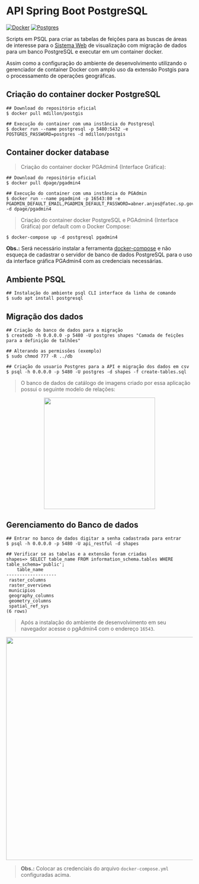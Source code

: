 # API Spring Boot PostgreSQL

[![Docker](https://img.shields.io/badge/docker-latest-green)](https://www.docker.com/)
[![Postgres](https://img.shields.io/badge/postgres-latest-green)](https://www.postgresql.org/)

Scripts em PSQL para criar as tabelas de feições para as buscas de áreas de interesse para o [Sistema Web](https://github.com/ProjetoIntegradorADSFatec/web-gis) de visualização com migração de dados para um banco PostgreSQL e executar em um container docker.

Assim como a configuração do ambiente de desenvolvimento utilizando o gerenciador de container Docker com amplo uso da extensão Postgis para o processamento de operações geográficas.

## Criação do container docker PostgreSQL
```
## Download do repositório oficial
$ docker pull mdillon/postgis

## Execução do container com uma instância do Postgresql
$ docker run --name postgresql -p 5480:5432 -e POSTGRES_PASSWORD=postgres -d mdillon/postgis
```

## Container docker database
> Criação do container docker PGAdmin4 (Interface Gráfica):
```
## Download do repositório oficial
$ docker pull dpage/pgadmin4

## Execução do container com uma instância do PGAdmin
$ docker run --name pgadmin4 -p 16543:80 -e PGADMIN_DEFAULT_EMAIL,PGADMIN_DEFAULT_PASSWORD=abner.anjos@fatec.sp.gov.br,postgres -d dpage/pgadmin4
```

> Criação do container docker PostgreSQL e PGAdmin4 (Interface Gráfica) por default com o Docker Compose:
```
$ docker-compose up -d postgresql pgadmin4
```

**Obs.:** Será necessário instalar a ferramenta [docker-compose](https://docs.docker.com/compose/) e não esqueça de cadastrar o servidor de banco de dados PostgreSQL para o uso da interface gráfica PGAdmin4 com as credenciais necessárias.

## Ambiente PSQL
```
## Instalação do ambiente psql CLI interface da linha de comando
$ sudo apt install postgresql
```

## Migração dos dados
```
## Criação do banco de dados para a migração
$ createdb -h 0.0.0.0 -p 5480 -U postgres shapes "Camada de feições para a definição de talhões"

## Alterando as permissões (exemplo)
$ sudo chmod 777 -R ../db

## Criação do usuario Postgres para a API e migração dos dados em csv
$ psql -h 0.0.0.0 -p 5480 -U postgres -d shapes -f create-tables.sql
```

> O banco de dados de catálogo de imagens criado por essa aplicação possui o seguinte modelo de relações:

<p align = "center">
  <img width = "300px" src = "../../assets/db-model.png">
</p>

## Gerenciamento do Banco de dados
```
## Entrar no banco de dados digitar a senha cadastrada para entrar
$ psql -h 0.0.0.0 -p 5480 -U api_restful -d shapes

## Verificar se as tabelas e a extensão foram criadas
shapes=> SELECT table_name FROM information_schema.tables WHERE table_schema='public';
    table_name
-------------------
 raster_columns
 raster_overviews
 municipios
 geography_columns
 geometry_columns
 spatial_ref_sys
(6 rows)
```

> Após a instalação do ambiente de desenvolvimento em seu navegador acesse o pgAdmin4 com o endereço `16543`.

<p align = "center">
  <img width = "600px" src = "../../assets/pgAdmin4-print.png">
</p>

> **Obs.:** Colocar as credenciais do arquivo `docker-compose.yml` configuradas acima.
